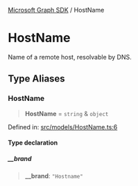 [Microsoft Graph SDK](README.md) / HostName

# HostName

Name of a remote host, resolvable by DNS.

## Type Aliases

### HostName

> **HostName** = `string` & `object`

Defined in: [src/models/HostName.ts:6](https://github.com/Future-Secure-AI/microsoft-graph/blob/main/src/models/HostName.ts#L6)

#### Type declaration

##### \_\_brand

> **\_\_brand**: `"Hostname"`
